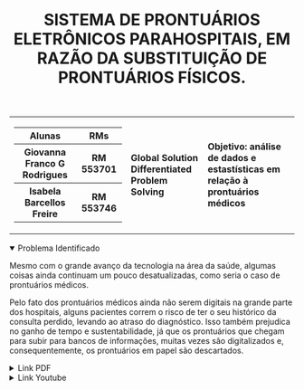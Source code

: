 <div align='center'>
    <br>
    <h1> SISTEMA DE PRONTUÁRIOS ELETRÔNICOS PARAHOSPITAIS, EM RAZÃO
        DA SUBSTITUIÇÃO DE PRONTUÁRIOS FÍSICOS. </h1>
</div>

<br> 
<table>
    <tr>
        <td>
            <div> 
                <table>
                    <tr>
                        <th> Alunas </th>
                        <th> RMs </th>
                    </tr>
                    <tr>
                        <th> Giovanna Franco G Rodrigues</th>
                        <th> RM 553701 </th>
                    </tr>
                    <tr>
                        <th> Isabela Barcellos Freire </th>
                        <th> RM 553746 </th>
                    </tr>
                </table>
            </div>
        </td>
        <td>
            <div>
                <b> Global Solution <br> Differentiated Problem Solving </b>
                <td><b> Objetivo: análise de dados e estastísticas em relação à prontuários médicos </b></td>
            </div>
        </td>
    </tr>
</table>


<details open>
<summary> Problema Identificado </summary>
<p>
Mesmo com o grande avanço da tecnologia na área da saúde, algumas coisas ainda continuam um pouco desatualizadas, como seria o caso de prontuários médicos.​

Pelo fato dos prontuários médicos ainda não serem digitais na grande parte dos hospitais, alguns pacientes correm o risco de ter o seu histórico da consulta perdido, levando ao atraso do diagnóstico. Isso também prejudica no ganho de tempo e sustentabilidade, já que os prontuários que chegam para subir para bancos de informações, muitas vezes são digitalizados e, consequentemente, os prontuários em papel são descartados. ​ 
</p>

</details>

<details>
<summary> Link PDF</summary>
<li>
    <a src="./diffentiatede"> Automatização de Prontuários Médicos </a>
</li>
</details>

<details>
<summary>Link Youtube</summary>
<li>
    <a href="https://youtu.be/VS3ULU3dA8o"> Pitch </a>
</li>
</details>

